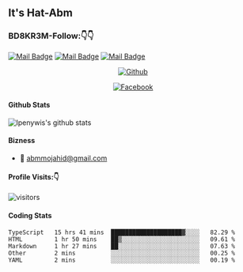 <p align="center">
<h2>It's Hat-Abm</H2>
</p>

### BD8KR3M-Follow:👇👇


[![Mail Badge](https://img.shields.io/badge/-termuxpointyt-e74c3c?style=flat&labelColor=e74c3c&logo=youtube&logoColor=white)](https://youtube.com/c/TermuxPointYT)  [![Mail Badge](https://img.shields.io/badge/-@abm_mujahid-e84393?style=flat&labelColor=e84393&logo=instagram&logoColor=white)](https://instagram.com/abm_mujahid) [![Mail Badge](https://img.shields.io/badge/-abmmujahid-c0392b?style=flat&labelColor=c0392b&logo=gmail&logoColor=white)](mailto:abmmojahid@gmail.com)


<p align="center">
<a href="https://github.com/bd8kr3m"><img title="Github" src="https://img.shields.io/badge/Github-BD8KR3M-blue?style=for-the-badge&logo=github"></a>
</p>
<p align="center">
<a href="https://fb.com/hackerabm"><img title="Facebook" src="https://img.shields.io/badge/Facebook-red?style=for-the-badge&logo=facebook"></a>
</p>


#### Github Stats

![Ipenywis's github stats](https://github-readme-stats.vercel.app/api?username=bd8kr3m&count_private=true&theme=tokyonight&hide=contribs,prs)


#### Bizness
- :email: abmmojahid@gmail.com


#### Profile Visits:👇

![visitors](https://visitor-badge.glitch.me/badge?page_id=bd8kr3m)



#### Coding Stats

<!--START_SECTION:waka-->
```text
TypeScript   15 hrs 41 mins  ████████████████████▓░░░░   82.29 % 
HTML         1 hr 50 mins    ██▒░░░░░░░░░░░░░░░░░░░░░░   09.61 % 
Markdown     1 hr 27 mins    ██░░░░░░░░░░░░░░░░░░░░░░░   07.63 % 
Other        2 mins          ░░░░░░░░░░░░░░░░░░░░░░░░░   00.25 % 
YAML         2 mins          ░░░░░░░░░░░░░░░░░░░░░░░░░   00.19 % 
```
<!--END_SECTION:waka-->
